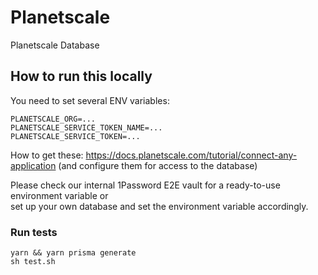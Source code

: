 # Planetscale

Planetscale Database

## How to run this locally

You need to set several ENV variables:

```
PLANETSCALE_ORG=...
PLANETSCALE_SERVICE_TOKEN_NAME=...
PLANETSCALE_SERVICE_TOKEN=...
```

How to get these: https://docs.planetscale.com/tutorial/connect-any-application (and configure them for access to the database)

Please check our internal 1Password E2E vault for a ready-to-use environment variable or  
set up your own database and set the environment variable accordingly.

### Run tests

```shell script
yarn && yarn prisma generate
sh test.sh
```
